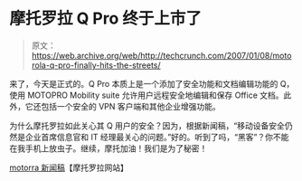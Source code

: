 # 摩托罗拉 Q Pro 终于上市了

> 原文：<https://web.archive.org/web/http://techcrunch.com/2007/01/08/motorola-q-pro-finally-hits-the-streets/>

来了，今天是正式的。Q Pro 本质上是一个添加了安全功能和文档编辑功能的 Q，使用 MOTOPRO Mobility suite 允许用户远程安全地编辑和保存 Office 文档。此外，它还包括一个安全的 VPN 客户端和其他企业增强功能。

为什么摩托罗拉如此关心其 Q 用户的安全？因为，根据新闻稿，“移动设备安全仍然是企业首席信息官和 IT 经理最关心的问题。”好的。听到了吗，“黑客”？你不能在我手机上放虫子。继续，摩托加油！我们是为了秘密！

[motorra 新闻稿](https://web.archive.org/web/20150919123805/http://www.motorola.com/mediacenter/news/detail.jsp?globalObjectId=7562_7491_23)【摩托罗拉网站】